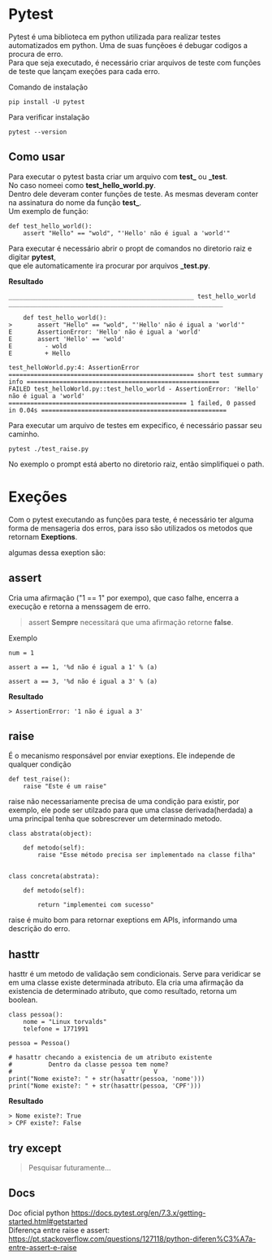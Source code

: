 # Pytest

Pytest é uma biblioteca em python utilizada para realizar testes automatizados em python. Uma de suas funçẽoes é debugar codigos a procura de erro.<br>
Para que seja executado, é necessário criar arquivos de teste com funções de teste que lançam exeções para cada erro.<br>

Comando de instalação
```
pip install -U pytest
```
Para verificar instalação

```
pytest --version
```

## Como usar

Para executar o pytest basta criar um arquivo com **test_** ou **_test**.<br>
No caso nomeei como **test_hello_world.py**.<br>
Dentro dele deveram conter funções de teste. As mesmas deveram conter na assinatura do nome da função **test_**.<br>
Um exemplo de função:

```
def test_hello_world():
    assert "Hello" == "wold", "'Hello' não é igual a 'world'"
```

Para executar é necessário abrir o propt de comandos no diretorio raiz e digitar **pytest**,<br>
que ele automaticamente ira procurar por arquivos **_test.py**.<br>

**Resultado**
```
___________________________________________________ test_hello_world ___________________________________________________________

    def test_hello_world():
>       assert "Hello" == "wold", "'Hello' não é igual a 'world'"
E       AssertionError: 'Hello' não é igual a 'world'
E       assert 'Hello' == 'wold'
E         - wold
E         + Hello

test_helloWorld.py:4: AssertionError
=================================================== short test summary info =====================================================
FAILED test_helloWorld.py::test_hello_world - AssertionError: 'Hello' não é igual a 'world'
================================================= 1 failed, 0 passed in 0.04s ===================================================
```
Para executar um arquivo de testes em expecifico, é necessário passar seu caminho.<br>
```
pytest ./test_raise.py
```
No exemplo o prompt está aberto no diretorio raiz, então simplifiquei o path.

# Exeções
Com o pytest executando as funções para teste, é necessário ter alguma forma de mensageria dos erros, para isso são utilizados os metodos que retornam **Exeptions**.<br>

algumas dessa exeption são:

## assert
Cria uma afirmação ("1 == 1" por exempo), que caso falhe, encerra a execução e retorna a menssagem de erro.<br>
>assert **Sempre** necessitará que uma afirmação retorne **false**.

Exemplo
```
num = 1

assert a == 1, '%d não é igual a 1' % (a)

assert a == 3, '%d não é igual a 3' % (a)
```
**Resultado**
```
> AssertionError: '1 não é igual a 3'
```

## raise
É o mecanismo responsável por enviar exeptions. Ele independe de qualquer condição
```
def test_raise():
    raise "Este é um raise"
```
raise não necessariamente precisa de uma condição para existir, por exemplo, ele pode ser utilzado para que uma classe derivada(herdada) a uma principal tenha que sobrescrever um determinado metodo.<br>

```
class abstrata(object):

    def metodo(self):
        raise "Esse método precisa ser implementado na classe filha"


class concreta(abstrata):

    def metodo(self):

        return "implementei com sucesso"
```
raise é muito bom para retornar exeptions em APIs, informando uma descrição do erro.

## hasttr
hasttr é um metodo de validação sem condicionais. Serve para veridicar se em uma classe existe determinada atributo. Ela cria uma afirmação da existencia de determinado atributo, que como resultado, retorna um boolean.

```
class pessoa():
    nome = "Linux torvalds"
    telefone = 1771991

pessoa = Pessoa()
 
# hasattr checando a existencia de um atributo existente
#          Dentro da classe pessoa tem nome?
#                              V        V
print("Nome existe?: " + str(hasattr(pessoa, 'nome')))
print("Nome existe?: " + str(hasattr(pessoa, 'CPF')))
```
**Resultado**
```
> Nome existe?: True
> CPF existe?: False
```
## try except
> Pesquisar futuramente...

## Docs
Doc oficial python https://docs.pytest.org/en/7.3.x/getting-started.html#getstarted<br>
Diferença entre raise e assert: https://pt.stackoverflow.com/questions/127118/python-diferen%C3%A7a-entre-assert-e-raise<br>
